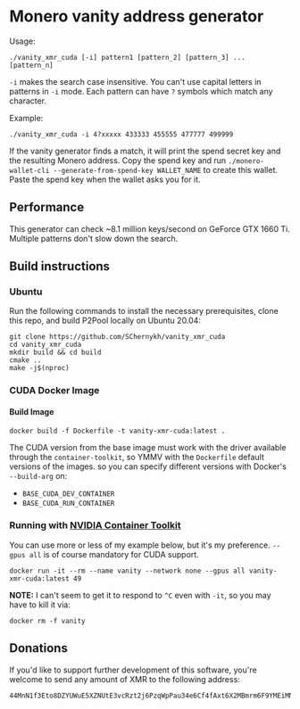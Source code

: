 # Monero vanity address generator

Usage:
```
./vanity_xmr_cuda [-i] pattern1 [pattern_2] [pattern_3] ... [pattern_n]
```

`-i` makes the search case insensitive. You can't use capital letters in patterns in `-i` mode. Each pattern can have `?` symbols which match any character.

Example:
```
./vanity_xmr_cuda -i 4?xxxxx 433333 455555 477777 499999
```

If the vanity generator finds a match, it will print the spend secret key and the resulting Monero address. Copy the spend key and run `./monero-wallet-cli --generate-from-spend-key WALLET_NAME` to create this wallet. Paste the spend key when the wallet asks you for it.

## Performance

This generator can check ~8.1 million keys/second on GeForce GTX 1660 Ti. Multiple patterns don't slow down the search.

## Build instructions

### Ubuntu

Run the following commands to install the necessary prerequisites, clone this repo, and build P2Pool locally on Ubuntu 20.04:
```
git clone https://github.com/SChernykh/vanity_xmr_cuda
cd vanity_xmr_cuda
mkdir build && cd build
cmake ..
make -j$(nproc)
```

### CUDA Docker Image

#### Build Image

```shell
docker build -f Dockerfile -t vanity-xmr-cuda:latest .
```

The CUDA version from the base image must work with the driver available through
the `container-toolkit`, so YMMV with the `Dockerfile` default versions of the
images. so you can specify different versions with Docker's `--build-arg` on:

- `BASE_CUDA_DEV_CONTAINER`
- `BASE_CUDA_RUN_CONTAINER`

### Running with [NVIDIA Container Toolkit](https://docs.nvidia.com/datacenter/cloud-native/container-toolkit/latest/index.html)

You can use more or less of my example below, but it's my preference. `--gpus
all` is of course mandatory for CUDA support.

```shell
docker run -it --rm --name vanity --network none --gpus all vanity-xmr-cuda:latest 49
```

**NOTE:** I can't seem to get it to respond to `^C` even with `-it`, so you may
have to kill it via:

```shell
docker rm -f vanity
```

## Donations

If you'd like to support further development of this software, you're welcome to send any amount of XMR to the following address:

```
44MnN1f3Eto8DZYUWuE5XZNUtE3vcRzt2j6PzqWpPau34e6Cf4fAxt6X2MBmrm6F9YMEiMNjN6W4Shn4pLcfNAja621jwyg
```

